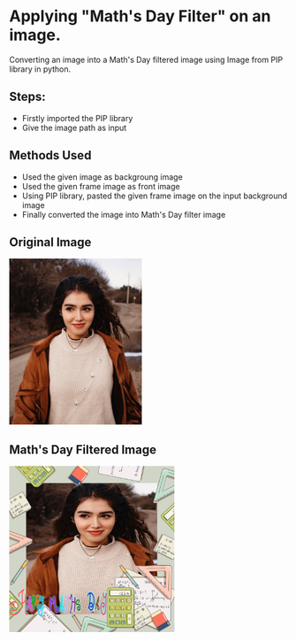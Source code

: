 # Applying "Math's Day Filter" on an image.

Converting an image into a Math's Day filtered image using Image from PIP library in python.

## Steps:
* Firstly imported the PIP library 
* Give the image path as input

## Methods Used
* Used the given image as backgroung image
* Used the given frame image as front image
* Using PIP library, pasted the given frame image on the input background image 
* Finally converted the image into Math's Day filter image


## Original Image
<img src="Images_/Image.jpg" height="300px">

## Math's Day Filtered Image
<img src="Images_/Math's Day Filtered Image.png" height="300px">

